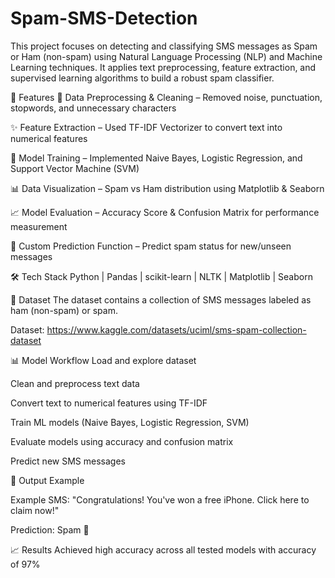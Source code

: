 # Spam-SMS-Detection
This project focuses on detecting and classifying SMS messages as Spam or Ham (non-spam) using Natural Language Processing (NLP) and Machine Learning techniques.
It applies text preprocessing, feature extraction, and supervised learning algorithms to build a robust spam classifier.

🚀 Features
🧹 Data Preprocessing & Cleaning – Removed noise, punctuation, stopwords, and unnecessary characters

✨ Feature Extraction – Used TF-IDF Vectorizer to convert text into numerical features

🤖 Model Training – Implemented Naive Bayes, Logistic Regression, and Support Vector Machine (SVM)

📊 Data Visualization – Spam vs Ham distribution using Matplotlib & Seaborn

📈 Model Evaluation – Accuracy Score & Confusion Matrix for performance measurement

🔮 Custom Prediction Function – Predict spam status for new/unseen messages

🛠 Tech Stack
Python | Pandas | scikit-learn | NLTK  | Matplotlib | Seaborn

📂 Dataset
The dataset contains a collection of SMS messages labeled as ham (non-spam) or spam.

Dataset: https://www.kaggle.com/datasets/uciml/sms-spam-collection-dataset

📊 Model Workflow
Load and explore dataset

Clean and preprocess text data

Convert text to numerical features using TF-IDF

Train ML models (Naive Bayes, Logistic Regression, SVM)

Evaluate models using accuracy and confusion matrix

Predict new SMS messages

📌 Output Example

Example SMS: "Congratulations! You've won a free iPhone. Click here to claim now!"

Prediction: Spam 📩

📈 Results
Achieved high accuracy across all tested models with accuracy of 97%

